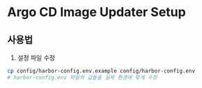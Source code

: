 # Argo CD Image Updater Setup

## 사용법

1. 설정 파일 수정
```bash
cp config/harbor-config.env.example config/harbor-config.env
# harbor-config.env 파일의 값들을 실제 환경에 맞게 수정
